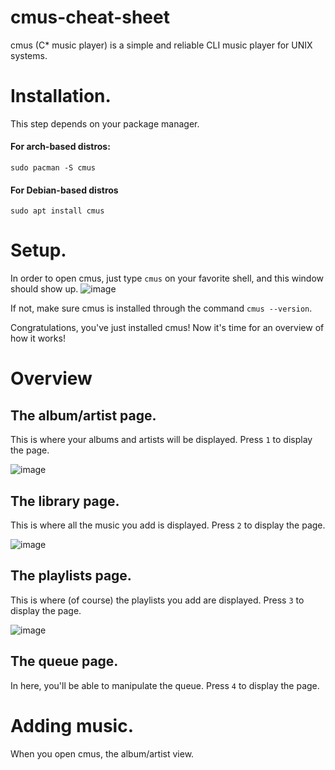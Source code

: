 # cmus-cheat-sheet
cmus (C* music player) is a simple and reliable CLI music player for UNIX systems.

# Installation.

This step depends on your package manager.
#### For arch-based distros:
```
sudo pacman -S cmus
```

#### For Debian-based distros
```
sudo apt install cmus
```

# Setup.
In order to open cmus, just type `cmus` on your favorite shell, and this window should show up.
![image](https://user-images.githubusercontent.com/55633950/107118230-8499c900-6877-11eb-8e0d-29af49c7d29a.png)

If not, make sure cmus is installed through the command ```cmus --version```.

Congratulations, you've just installed cmus! Now it's time for an overview of how it works!

# Overview
## The album/artist page.
This is where your albums and artists will be displayed. Press `1` to display the page.

![image](https://user-images.githubusercontent.com/55633950/107118348-6d0f1000-6878-11eb-806f-d986d40572a5.png)

## The library page.
This is where all the music you add is displayed. Press `2` to display the page.

![image](https://user-images.githubusercontent.com/55633950/107118412-c8410280-6878-11eb-84de-72bbf02724e5.png)

## The playlists page.
This is where (of course) the playlists you add are displayed. Press `3` to display the page.

![image](https://user-images.githubusercontent.com/55633950/107118482-35ed2e80-6879-11eb-8e22-66325336dedf.png)

## The queue page.
In here, you'll be able to manipulate the queue. Press `4` to display the page.

# Adding music.
When you open cmus, the album/artist view.
